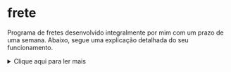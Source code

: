 # frete
Programa de fretes desenvolvido integralmente por mim com um prazo de uma semana.
Abaixo, segue uma explicação detalhada do seu funcionamento.

<details>
<summary>Clique aqui para ler mais</summary>
  Ao iniciar, o programa exibe uma tela de menu com 4 opções de escolha, sendo elas 
as funcionalidades: “Consultar Trecho x Modalidade”, “Registrar Transporte”, 
“Dados Estatísticos” e “Finalizar Programa”. Para o programa funcionar, existe uma
função chamada “interagir”, que recebe o valor escolhido no menu. De acordo com a 
opção escolhida, ela contém diferentes operações, mas, basicamente, ela coleta, organiza 
e salva os dados que serão utilizados para cada operação.

  Na primeira funcionalidade, Consultar Trecho x Modalidade, o usuário insere duas 
cidades e uma modalidade, e assim o programa retorna a distância das duas cidades, o 
preço para realizar essa viagem na modalidade escolhida e informa também o preço nas 
outras modalidades. A lógica por trás dessa funcionalidade baseia-se em uma função, 
chamada “trechosModalidade”, que recebe 3 valores: a cidade 1, a cidade 2 e a 
modalidade. Assim, a função coleta a distância das duas cidades, inserida no documento 
csv, agora aberto em uma variável chamada “arquivo”, graças à biblioteca “pandas”. Logo 
após adquirir a informação da distância, são salvas as informações referentes ao número 
de cidades, ao nome das cidades, à distância total e aos veículos deslocados no dicionário 
“salvar”, que posteriormente será salvo completamente em um arquivo chamado 
“data.txt”, que coleta as informações de cada viagem. Logo após, é calculado o valor total 
da viagem pela relação “valor = distância * custo por km”. Depois, com um loop for, são 
feitos os cálculos para as modalidades restantes. Após isso, é perguntado se o usuário 
gostaria de retornar ao menu principal.

  Na segunda funcionalidade, “Registrar Transporte”, o usuário insere quantas cidades 
serão consideradas, os nomes das cidades, quantos tipos de itens diferentes serão levados 
na viagem, o nome do item, (caso não sejam itens que estão na tabela disponibilizada, o 
usuário insere o peso do item em kg) e a quantidade do item. Assim, é retornado para o 
usuário: o peso total a ser levado em quilos, a distância total da viagem, juntamente com 
a distância de cada trecho (ambos em quilômetros), o valor total da viagem em reais, e 
informa também a maneira mais econômica de escolher as opções de tamanho de 
caminhão. Por fim, pergunta ao usuário se quer voltar ao menu principal.

  A lógica por trás da segunda funcionalidade utiliza as informações inseridas, ainda na 
função “interagir” e as funções “compararPrecos” e “salvarInfos”. Na função interagir, é 
obtida a quantidade de cidades a serem consideradas na viagem. Se o valor for maior ou 
igual a 1, é rodado um loop for que pergunta o nome da cidade. Se ela estiver na tabela 
csv, agora aberta na variável “arquivo”, o programa guarda o nome da cidade em uma 
lista chamada “listaCidades” e roda o loop novamente, até o número de cidades 
selecionado pelo usuário. Caso o index do loop não seja 0, o programa salva no dicionário
chamado “dcCidadeDistancia” o nome da cidade anterior, o nome da cidade atual no 
index do loop e a distância entre as duas cidades. No fim do loop, é salvo a “listaCidades” 
no dicionário “salvar”, assim como o “dcCidadeDistancia”, com as keys “listaCidades” e 
“trechosPorCidades”, respectivamente.

  Após isso, é perguntado ao usuário quantos tipos diferentes de itens serão levados na 
viagem. Se o valor informado for menor ou igual a 0, é exibido um aviso de erro, e 
pergunta ao usuário se ele quer retornar ao menu. Se o valor for maior ou igual a 1, é 
salvo no dicionário “salvar” a quantidade de itens diferentes que serão transportados, 
com a key “quantidadeItens”. Agora, é rodado um loop for que pergunta o nome do item, 
confere se ele está na tabela informada. Se o item não estiver na tabela, é pedido para o 
usuário inserir o peso de uma unidade do item em quilogramas. Se o peso for inválido, é 
exibida uma mensagem de erro ao usuário. Porém, se o peso for válido, o programa 
pergunta ao usuário a quantidade do item que será transportado.

  Na variável “pesoTotal”, ainda dentro do loop for, é somado ao seu atual valor o 
produto da quantidade pelo peso. Depois, é feita uma série de formatações, para que o 
programa informe no console a palavra “unidades” para quantidades maiores do que 1 e 
“unidade” para quantidades iguais a 1. Ainda, é removido o “.” e trocado por “,” ao 
informar o peso dos itens, em quilogramas. Feito isso, é rodado um outro loop for que 
informa ao usuário sobre todas as cidades da viagem, juntamente com as distâncias dos 
trechos. Por fim, é salvo no dicionário “salvar” a lista de itens, a distância total e o peso 
total, com as keys “tiposItens”, “distanciaTotal” e “pesoTotal”, respectivamente.

  Ainda dentro da funcionalidade 2, agora vamos utilizar a função “compararPrecos”, que 
recebe os valores de peso total, em toneladas, e a distância total, em quilômetros; para 
que o programa retorne ao usuário a melhor escolha de tamanhos de caminhões, a fim 
de obter o menor preço por quilômetro rodado.

  Ao iniciar a função, ela define 3 variáveis locais: pequeno, médio e grande, todas 
recebendo o valor 0. Elas referem-se à quantidade de caminhões de suas respectivas 
modalidades a serem utilizados na viagem. Depois, é feito um arredondamento no peso. 
Ou seja, se o peso (em toneladas) for um número decimal, será considerado o número 
inteiro maior e mais próximo. Assim, caso a carga tenha 0,5 tonelada ou 1 tonelada, nas 
duas situações, será necessário um caminhão pequeno, pois o mesmo comporta até 1 
tonelada.

  Em seguida, é definida na variável “unidade” a o algarismo da unidade do valor total 
do peso (em toneladas). Com ela, o programa realiza a lógica para escolher qual a melhor 
opção de transporte para esta situação. Em um loop while, com a condição de peso total 
sendo maior do que 2, a unidade é comparada diversas vezes, seguindo a lógica:

• Se for 1 ou 2, é adicionada à variável “pequeno” (quantidade de caminhões 
pequenos) o valor da unidade (algarismo da unidade do peso total). Depois, é 
subtraído do peso total o valor da unidade. Isso pois o peso equivalente da 
unidade agora está sendo levado por caminhões pequenos.

• Caso a unidade seja igual a 3, é adicionado 1 à variável “médio”, porque será 
utilizado 1 caminhão médio, e é subtraído 4 da variável “peso”, porque o 
caminhão médio leva até 4 toneladas.

• Caso a unidade esteja entre 4 e 6, será utilizado 1 caminhão médio para o 
transporte. Então, será adicionado à variável “médio” o valor 1, e subtraído o 
valor 4 da variável “peso”. Depois o valor “unidade - 4” (que é o peso que restou 
para levar em caminhões pequenos) será adicionado à variável “pequeno” e 
subtraído da variável “peso” (porque será transportado por caminhões 
pequenos);

• Caso a unidade seja 7 ou 8, adicione 2 à variável “médio” e subtraia 8 da variável
“peso”;
• E, por fim, se a unidade for 9 ou 0, adicione 1 à variável “grande” e subtraia da 
variável “peso” o valor 10. Caso o loop while não seja mais verdade, o valor 
restante de peso é adicionado à variável “pequeno”.

  Agora, é chamada a função “precoViagem”, que recebe os valores “pequeno, médio, 
grande, distância”. Na função, é definida a variável “veiculosDeslocados”, que é a soma 
das variáveis pequeno, médio e grande. Logo após, é salvo as informações de: veículos 
deslocados, número de caminhões pequenos, médios e grandes, cada um em uma chave 
específica no dicionário “salvar”. Em seguida, as variáveis pequeno, médio e grande são 
multiplicadas pelos seus respectivos valores de custo por quilômetro, informados na 
tabela do exercício. Depois, é salvo em uma variável “valorTotal” a soma das três 
variáveis, que é salva no dicionário “salvar”. Depois, é informado no console o preço total 
da viagem.

  Continuando na função “compararPrecos”, depois de chamar a função “precoViagem”,
é feita uma série de comparações: são definidas três novas variáveis: “frasep”, “frasem” 
e “fraseg”, que recebem o valor “caminhão pequeno” quando suas respectivas variáveis
“pequeno”, “médio” ou “grande” sejam iguais a 1. Caso sejam maiores do que 1, a frase 
fica no plural: “caminhões pequenos”. E, caso sejam igual a 0, a frase é apagada, 
recebendo o valor “” (vazio). Depois, com um loop for, que roda 3 vezes, é escrito no 
console, com o plural correto, a quantidade de caminhões necessária para obter o melhor 
custo monetário. E, por fim, define o valor da variável “pesoTotal” para 0, para que uma 
futura operação não considere o peso da operação atual. Ainda, na função “interagir”, é 
chamada a função “salvarInfos”, que recebe o valor do dicionário “salvar”.

  Dentro da função “salvarInfos”, é definido o valor da variável “localValorTotal”, sendo 
o valor correspondente à key chamada “valorTotal”, dentro do dicionário “salvar”. Após 
isso, são definidas duas variáveis locais: “custoPorTrecho” e “custoMedioPorKm”, 
recebendo os valores, respectivamente, do valor “localValorTotal” dividido pela
(quantidade de cidades – 1) e a distância total (valores adquiridos pelo dicionário 
“salvar”, com suas respectivas keys). Depois, é salvo no dicionário “salvar” essas relações, 
recebendo as keys “custoPorTrecho” e “custoMedioPorKm”.

  Agora, o arquivo “data.txt” é aberto e é salvo o dicionário em uma nova linha do 
arquivo. Após isso, o dicionário é limpo, apagando as informações que agora estão salvas 
no arquivo de texto. Ainda dentro da função “interagir”, agora é chamada a função 
“reiniciar”, que pergunta ao usuário se ele gostaria de voltar ao menu principal.

  Na funcionalidade 3, “Dados Estatísticos”, a função “lerInfos” é chamada. Dentro da 
função, o arquivo “data.txt” é aberto para que as suas linhas sejam contadas e salvas na 
variável “numLinhas”, depois disso é fechado. Logo após, é informado ao usuário o 
número de linhas que o arquivo contém (cada linha é um registro de viagem), e que caso 
ele queira checar algum registro, o mesmo deve inserir o valor do registro.

  Depois, é aberto o arquivo novamente e a linha especificada pelo usuário é lida e salva 
na variável “linha”. Então, para cada chave, há um tratamento específico: caso seja 
relacionada ao peso, a variável sufixo é definida como “kg”, se for relacionada à distância, 
o sufixo é definido como “km”. Caso a chave seja um dicionário ou lista, seus elementos 
serão lidos e formatados corretamente com um loop for, de modo que seja criado um 
resumo legível e claro do que ocorreu na viagem.

  Depois de mostrar as informações da viagem, o programa pergunta se o usuário gostaria 
de checar o gráfico gerado pelo Custo por Distância, utilizando a biblioteca matplotlib. 
Caso o usuário digite “g”, a interface do gráfico abrirá, senão, se tiver digitado “s”, volta 
para o menu, senão o programa encerra. O gráfico é mostrado caso a função “reiniciar” 
receba o valor “grafico”, juntamente com os valores para cada eixo.

  Por fim, na funcionalidade 4, “Encerrar Programa”, o programa se encerra, utilizando a 
função nativa do Python, “exit”, que fecha o programa. Ainda, criei uma função chamada 
“erro”, que é chamada quando o usuário comete algum descuido na hora de utilizar o
programa, informando a ele o que aconteceu de errado, e perguntando se o mesmo 
gostaria de retornar ao Menu Principal.
</details>
